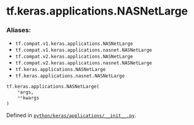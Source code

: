 <div itemscope itemtype="http://developers.google.com/ReferenceObject">
<meta itemprop="name" content="tf.keras.applications.NASNetLarge" />
<meta itemprop="path" content="Stable" />
</div>

# tf.keras.applications.NASNetLarge



### Aliases:

* `tf.compat.v1.keras.applications.NASNetLarge`
* `tf.compat.v1.keras.applications.nasnet.NASNetLarge`
* `tf.compat.v2.keras.applications.NASNetLarge`
* `tf.compat.v2.keras.applications.nasnet.NASNetLarge`
* `tf.keras.applications.NASNetLarge`
* `tf.keras.applications.nasnet.NASNetLarge`

``` python
tf.keras.applications.NASNetLarge(
    *args,
    **kwargs
)
```



Defined in [`python/keras/applications/__init__.py`](/code/stable/tensorflow/python/keras/applications/__init__.py).

<!-- Placeholder for "Used in" -->
